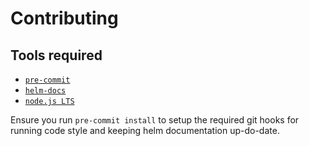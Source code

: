 # Contributing

## Tools required

- [`pre-commit`](https://pre-commit.com/#install)
- [`helm-docs`](https://github.com/norwoodj/helm-docs)
- [`node.js LTS`](https://nodejs.org/en/download/)

Ensure you run `pre-commit install` to setup the required git hooks for running code style and
keeping helm documentation up-do-date.
